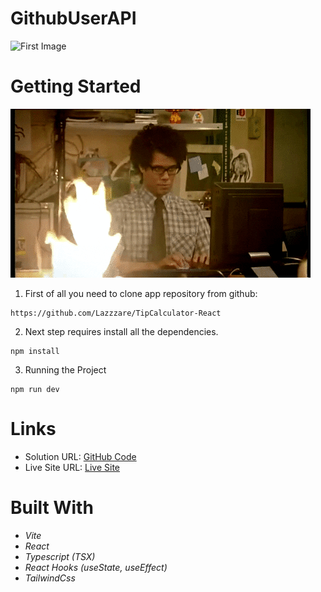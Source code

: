 # GithubUserAPI

  <img src="./src/assets/Readme1.PNG" alt="First Image">

# Getting Started

![.gif](/src/assets/gif.gif)

1. First of all you need to clone app repository from github:

```
https://github.com/Lazzzare/TipCalculator-React
```

2. Next step requires install all the dependencies.

```
npm install
```

3. Running the Project

```
npm run dev
```

# Links

- Solution URL: [GitHub Code](https://github.com/Lazzzare/TipCalculator-React)
- Live Site URL: [Live Site](https://github-user-api-react.netlify.app/)

# Built With

- _Vite_
- _React_
- _Typescript (TSX)_
- _React Hooks (useState, useEffect)_
- _TailwindCss_

